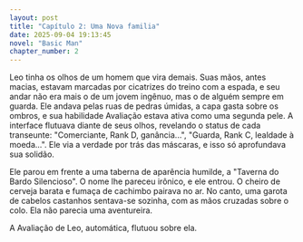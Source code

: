 ```yaml
---
layout: post
title: "Capítulo 2: Uma Nova familia"
date: 2025-09-04 19:13:45
novel: "Basic Man"
chapter_number: 2
---
```


Leo tinha os olhos de um homem que vira demais. Suas mãos, antes macias, estavam marcadas por cicatrizes do treino com a espada, e seu andar não era mais o de um jovem ingênuo, mas o de alguém sempre em guarda. Ele andava pelas ruas de pedras úmidas, a capa gasta sobre os ombros, e sua habilidade Avaliação estava ativa como uma segunda pele. A interface flutuava diante de seus olhos, revelando o status de cada transeunte: "Comerciante, Rank D, ganância...", "Guarda, Rank C, lealdade à moeda...". Ele via a verdade por trás das máscaras, e isso só aprofundava sua solidão.

Ele parou em frente a uma taberna de aparência humilde, a "Taverna do Bardo Silencioso". O nome lhe pareceu irônico, e ele entrou. O cheiro de cerveja barata e fumaça de cachimbo pairava no ar. No canto, uma garota de cabelos castanhos sentava-se sozinha, com as mãos cruzadas sobre o colo. Ela não parecia uma aventureira.

A Avaliação de Leo, automática, flutuou sobre ela.